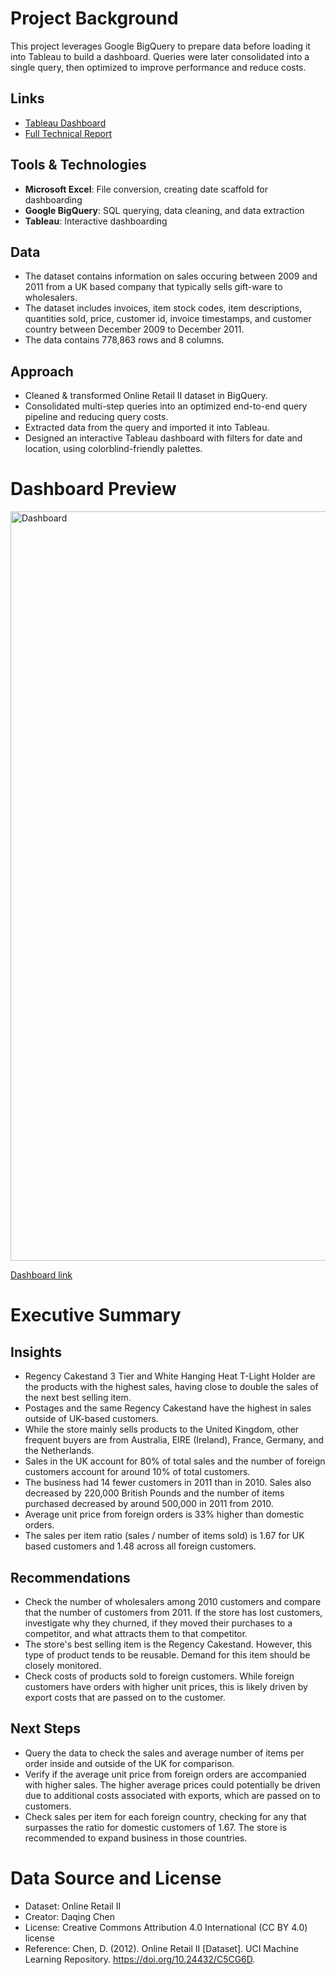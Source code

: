 # Project Background
This project leverages Google BigQuery to prepare data before loading it into Tableau to build a dashboard. Queries were later consolidated into a single query, then optimized to improve performance and reduce costs. 

## Links
- [Tableau Dashboard](https://public.tableau.com/views/RetailSalesDashboard_17545186499380/Dashboard?:language=en-US&:sid=&:redirect=auth&:display_count=n&:origin=viz_share_link)
- [Full Technical Report](https://github.com/nvpham12/Online-Retail-II-Sales-Dashboard/blob/main/Technical%20Report%20Online%20Retail%20Dashboard.md)

## Tools & Technologies
- **Microsoft Excel**: File conversion, creating date scaffold for dashboarding
- **Google BigQuery**: SQL querying, data cleaning, and data extraction
- **Tableau**: Interactive dashboarding

## Data
- The dataset contains information on sales occuring between 2009 and 2011 from a UK based company that typically sells gift-ware to wholesalers.
- The dataset includes invoices, item stock codes, item descriptions, quantities sold, price, customer id, invoice timestamps, and customer country between December 2009 to December 2011.
- The data contains 778,863 rows and 8 columns.

## Approach
- Cleaned & transformed Online Retail II dataset in BigQuery.
- Consolidated multi-step queries into an optimized end-to-end query pipeline and reducing query costs.
- Extracted data from the query and imported it into Tableau.
- Designed an interactive Tableau dashboard with filters for date and location, using colorblind-friendly palettes.

# Dashboard Preview
<img width="1799" height="1199" alt="Dashboard" src="https://github.com/user-attachments/assets/ec6c1337-bc7a-45ec-9386-22bd1f3a8e70" />

[Dashboard link](https://public.tableau.com/views/RetailSalesDashboard_17545186499380/Dashboard?:language=en-US&:sid=&:redirect=auth&:display_count=n&:origin=viz_share_link)

# Executive Summary
## Insights
- Regency Cakestand 3 Tier and White Hanging Heat T-Light Holder are the products with the highest sales, having close to double the sales of the next best selling item.
- Postages and the same Regency Cakestand have the highest in sales outside of UK-based customers.
- While the store mainly sells products to the United Kingdom, other frequent buyers are from Australia, EIRE (Ireland), France, Germany, and the Netherlands.
- Sales in the UK account for 80% of total sales and the number of foreign customers account for around 10% of total customers.
- The business had 14 fewer customers in 2011 than in 2010. Sales also decreased by 220,000 British Pounds and the number of items purchased decreased by around 500,000 in 2011 from 2010.
- Average unit price from foreign orders is 33% higher than domestic orders.
- The sales per item ratio (sales / number of items sold) is 1.67 for UK based customers and 1.48 across all foreign customers.

## Recommendations
- Check the number of wholesalers among 2010 customers and compare that the number of customers from 2011. If the store has lost customers, investigate why they churned, if they moved their purchases to a competitor, and what attracts them to that competitor.
- The store's best selling item is the Regency Cakestand. However, this type of product tends to be reusable. Demand for this item should be closely monitored.
- Check costs of products sold to foreign customers. While foreign customers have orders with higher unit prices, this is likely driven by export costs that are passed on to the customer.

## Next Steps
- Query the data to check the sales and average number of items per order inside and outside of the UK for comparison.
- Verify if the average unit price from foreign orders are accompanied with higher sales. The higher average prices could potentially be driven due to additional costs associated with exports, which are passed on to customers.
- Check sales per item for each foreign country, checking for any that surpasses the ratio for domestic customers of 1.67. The store is recommended to expand business in those countries.

# Data Source and License
- Dataset: Online Retail II  
- Creator: Daqing Chen
- License: Creative Commons Attribution 4.0 International (CC BY 4.0) license
- Reference: Chen, D. (2012). Online Retail II [Dataset]. UCI Machine Learning Repository. https://doi.org/10.24432/C5CG6D.
